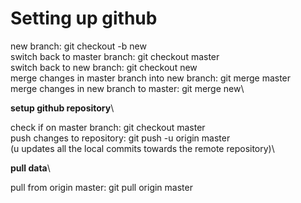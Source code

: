 <h1>Setting up github</h1>

new branch: git checkout -b new\
switch back to master branch: git checkout master\
switch back to new branch: git checkout new\
merge changes in master branch into new branch: git merge master\
merge changes in new branch to master: git merge new\

<b>setup github repository</b>\

check if on master branch: git checkout master\
push changes to repository: git push -u origin master\
(u updates all the local commits towards the remote repository)\

<b>pull data</b>\

pull from origin master: git pull origin master

